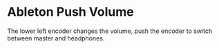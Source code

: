 # Ableton Push Volume

The lower left encoder changes the volume, push the encoder to switch between master and headphones.
